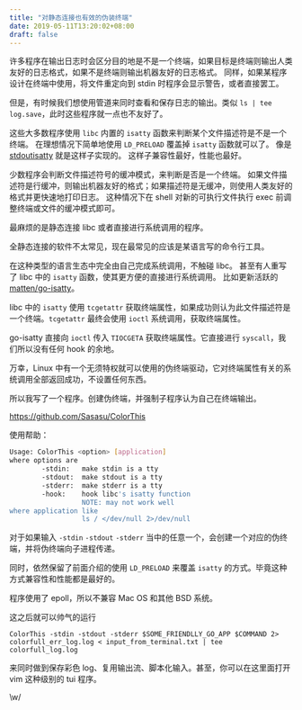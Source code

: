 ```yaml
---
title: "对静态连接也有效的伪装终端"
date: 2019-05-11T13:20:02+08:00
draft: false
---
```

许多程序在输出日志时会区分目的地是不是一个终端，如果目标是终端则输出人类友好的日志格式，如果不是终端则输出机器友好的日志格式。
同样，如果某程序设计在终端中使用，将文件重定向到 stdin 时程序会显示警告，或者直接罢工。

但是，有时候我们想使用管道来同时查看和保存日志的输出。类似 `ls | tee log.save`，此时这些程序就一点也不友好了。

这些大多数程序使用 `libc` 内置的 `isatty` 函数来判断某个文件描述符是不是一个终端。
在理想情况下简单地使用 `LD_PRELOAD` 覆盖掉 `isatty` 函数就可以了。
像是 [stdoutisatty](https://blog.lilydjwg.me/2013/7/9/pretend-that-stdout-is-a-tty.39922.html) 就是这样子实现的。
这样子兼容性最好，性能也最好。

少数程序会判断文件描述符号的缓冲模式，来判断是否是一个终端。
如果文件描述符是行缓冲，则输出机器友好的格式；如果描述符是无缓冲，则使用人类友好的格式并更快速地打印日志。
这种情况下在 shell 对新的可执行文件执行 exec 前调整终端或文件的缓冲模式即可。

最麻烦的是静态连接 libc 或者直接进行系统调用的程序。

全静态连接的软件不太常见，现在最常见的应该是某语言写的命令行工具。

在这种类型的语言生态中完全由自己完成系统调用，不触碰 libc。
甚至有人重写了 libc 中的 `isatty` 函数，使其更方便的直接进行系统调用。
比如更新活跃的 [matten/go-isatty](https://github.com/mattn/go-isatty)。

libc 中的 `isatty` 使用 `tcgetattr` 获取终端属性，如果成功则认为此文件描述符是一个终端。`tcgetattr` 最终会使用 `ioctl` 系统调用，获取终端属性。

go-isatty 直接向 `ioctl` 传入 `TIOCGETA` 获取终端属性。它直接进行 `syscall`，我们所以没有任何 hook 的余地。

万幸，Linux 中有一个无须特权就可以使用的伪终端驱动，它对终端属性有关的系统调用全部返回成功，不设置任何东西。

所以我写了一个程序。创建伪终端，并强制子程序认为自己在终端输出。

https://github.com/Sasasu/ColorThis

使用帮助：
```bash
Usage: ColorThis <option> [application]
where options are
        -stdin:   make stdin is a tty
        -stdout:  make stdout is a tty
        -stderr:  make stderr is a tty
        -hook:    hook libc's isatty function
                  NOTE: may not work well
where application like
                  ls / </dev/null 2>/dev/null
```

对于如果输入 `-stdin` `-stdout` `-stderr` 当中的任意一个，会创建一个对应的伪终端，并将伪终端向子进程传递。

同时，依然保留了前面介绍的使用 `LD_PRELOAD` 来覆盖 `isatty` 的方式。毕竟这种方式兼容性和性能都是最好的。

程序使用了 epoll，所以不兼容 Mac OS 和其他 BSD 系统。

这之后就可以帅气的运行

```
ColorThis -stdin -stdout -stderr $SOME_FRIENDLLY_GO_APP $COMMAND 2> colorfull_err_log.log < input_from_terminal.txt | tee colorfull_log.log
```

来同时做到保存彩色 log、复用输出流、脚本化输入。甚至，你可以在这里面打开 vim 这种级别的 tui 程序。

\w/

